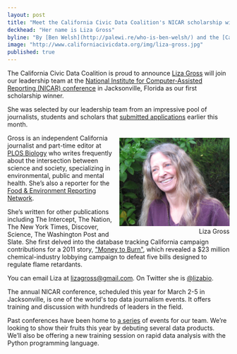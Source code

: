 ```yaml
---
layout: post
title: "Meet the California Civic Data Coalition's NICAR scholarship winner"
deckhead: "Her name is Liza Gross"
byline: "By [Ben Welsh](http://palewi.re/who-is-ben-welsh/) and the [California Civic Data Coalition](/about/)"
image: "http://www.californiacivicdata.org/img/liza-gross.jpg"
published: true
---
```


The California Civic Data Coalition is proud to announce [Liza Gross](http://www.lizagross.com/) will join our leadership team at the [National Institute for Computer-Assisted Reporting (NICAR) conference](http://ire.org/conferences/nicar2017/) in Jacksonville, Florida as our first scholarship winner.

She was selected by our leadership team from an impressive pool of journalists, students and scholars that [submitted applications](http://www.californiacivicdata.org/2017/01/05/nicar17-scholarship/) earlier this month.

<figure style="margin: 8px 0 0 10px; float:right;">
    <img alt="Liza Gross" title="Liza Gross" src="/img/liza-gross.jpg" height="200">
    <figcaption style="text-align:right;">Liza Gross</figcaption>
</figure>


Gross is an independent California journalist and part-time editor at [PLOS Biology](http://journals.plos.org/plosbiology/) who writes frequently about the intersection between science and society, specializing in environmental, public and mental health. She’s also a reporter for the [Food & Environment Reporting Network](https://thefern.org/).

She’s written for other publications including The Intercept, The Nation, The New York Times, Discover, Science, The Washington Post and Slate. She first delved into the database tracking California campaign contributions for a 2011 story, ["Money to Burn"](http://www.eastbayexpress.com/oakland/money-to-burn/Content?oid=3042155), which revealed a $23 million chemical-industry lobbying campaign to defeat five bills designed to regulate flame retardants.

You can email Liza at [lizagross@gmail.com](mailto:lizagross@gmail.com). On Twitter she is [@lizabio](https://twitter.com/lizabio).

The annual NICAR conference, scheduled this year for March 2-5 in Jacksonville, is one of the world's top data journalism events. It offers training and discussion with hundreds of leaders in the field.

Past conferences have been home to [a series](http://www.californiacivicdata.org/2015/02/26/code-rush/) of events for our team. We’re looking to show their fruits this year by debuting several data products. We’ll also be offering a new training session on rapid data analysis with the Python programming language.
